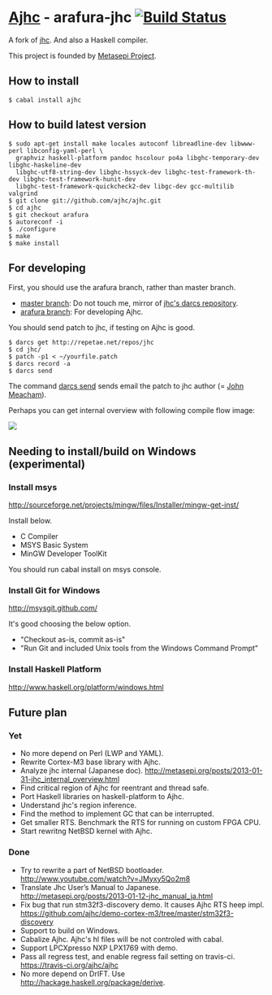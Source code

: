 # [Ajhc](http://ajhc.github.com/) - arafura-jhc [![Build Status](https://travis-ci.org/ajhc/ajhc.png)](https://travis-ci.org/ajhc/ajhc)

A fork of [jhc](http://repetae.net/computer/jhc/).
And also a Haskell compiler. 

This project is founded by [Metasepi Project](http://metasepi.org/).

## How to install

    $ cabal install ajhc

## How to build latest version

    $ sudo apt-get install make locales autoconf libreadline-dev libwww-perl libconfig-yaml-perl \
      graphviz haskell-platform pandoc hscolour po4a libghc-temporary-dev libghc-haskeline-dev
      libghc-utf8-string-dev libghc-hssyck-dev libghc-test-framework-th-dev libghc-test-framework-hunit-dev
      libghc-test-framework-quickcheck2-dev libgc-dev gcc-multilib valgrind
    $ git clone git://github.com/ajhc/ajhc.git
    $ cd ajhc
    $ git checkout arafura
    $ autoreconf -i
    $ ./configure
    $ make
    $ make install

## For developing

First, you should use the arafura branch, rather than master branch.

* [master branch](https://github.com/ajhc/ajhc/tree/master): Do not touch me, mirror of [jhc's darcs repository](http://repetae.net/dw/darcsweb.cgi?r=jhc).
* [arafura branch](https://github.com/ajhc/ajhc/tree/arafura): For developing Ajhc.

You should send patch to jhc, if testing on Ajhc is good.

    $ darcs get http://repetae.net/repos/jhc
    $ cd jhc/
    $ patch -p1 < ~/yourfile.patch
    $ darcs record -a
    $ darcs send

The command [darcs send](http://darcs.net/Using/Send) sends email the patch to
jhc author (= [John Meacham](http://repetae.net/)).

Perhaps you can get internal overview with following compile flow image:

![](https://raw.github.com/ajhc/ajhc/arafura/docs/jhc_compile_flow.png)

## Needing to install/build on Windows (experimental)

### Install msys

http://sourceforge.net/projects/mingw/files/Installer/mingw-get-inst/

Install below.

* C Compiler
* MSYS Basic System
* MinGW Developer ToolKit

You should run cabal install on msys console.

### Install Git for Windows

http://msysgit.github.com/

It's good choosing the below option.

* "Checkout as-is, commit as-is"
* "Run Git and included Unix tools from the Windows Command Prompt"

### Install Haskell Platform

http://www.haskell.org/platform/windows.html

## Future plan

### Yet

* No more depend on Perl (LWP and YAML).
* Rewrite Cortex-M3 base library with Ajhc.
* Analyze jhc internal (Japanese doc).
  http://metasepi.org/posts/2013-01-31-jhc_internal_overview.html
* Find critical region of Ajhc for reentrant and thread safe.
* Port Haskell libraries on haskell-platform to Ajhc.
* Understand jhc's region inference.
* Find the method to implement GC that can be interrupted.
* Get smaller RTS. Benchmark the RTS for running on custom FPGA CPU.
* Start rewritng NetBSD kernel with Ajhc.

### Done

* Try to rewrite a part of NetBSD bootloader.
  http://www.youtube.com/watch?v=JMyxy5Qo2m8
* Translate Jhc User’s Manual to Japanese.
  http://metasepi.org/posts/2013-01-12-jhc_manual_ja.html
* Fix bug that run stm32f3-discovery demo. It causes Ajhc RTS heep impl.
  https://github.com/ajhc/demo-cortex-m3/tree/master/stm32f3-discovery
* Support to build on Windows.
* Cabalize Ajhc. Ajhc's hl files will be not controled with cabal.
* Support LPCXpresso NXP LPX1769 with demo.
* Pass all regress test, and enable regress fail setting on travis-ci.
  https://travis-ci.org/ajhc/ajhc
* No more depend on DrIFT. Use http://hackage.haskell.org/package/derive.
